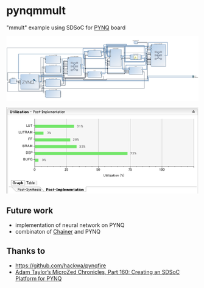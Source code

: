 # pynqmmult
"mmult" example using SDSoC for [PYNQ](https://github.com/Xilinx/PYNQ) board

![](blockdiagram.png)

![](resource.png)

## Future work

* implementation of neural network on PYNQ
* combinaton of [Chainer](https://github.com/pfnet/chainer) and PYNQ

## Thanks to

* https://github.com/hackwa/pynqfire
* [Adam Taylor’s MicroZed Chronicles, Part 160: Creating an SDSoC Platform for PYNQ](https://forums.xilinx.com/t5/Xcell-Daily-Blog/Adam-Taylor-s-MicroZed-Chronicles-Part-160-Creating-an-SDSoC/ba-p/738145)
